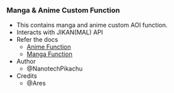 ### Manga & Anime Custom Function

- This contains manga and anime custom AOI function. 
- Interacts with JIKAN(MAL) API
- Refer the docs
  - [Anime Function](https://nanotech-wiki.vercel.app/custom/anime/)
  - [Manga Function](https://nanotech-wiki.vercel.app/custom/manga/)
- Author
  - @NanotechPikachu
- Credits
  - @Ares
